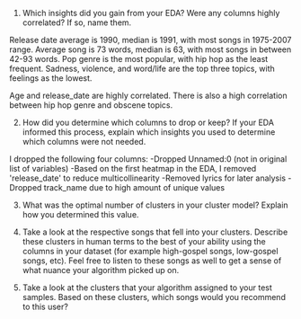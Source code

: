 1. Which insights did you gain from your EDA? Were any columns highly correlated? If so, name them.

Release date average is 1990, median is 1991, with most songs in 1975-2007 range. Average song is 73 words, median is 63, with most songs in between 42-93 words. Pop genre is the most popular, with hip hop as the least frequent. Sadness, violence, and word/life are the top three topics, with feelings as the lowest. 

Age and release_date are highly correlated. There is also a high correlation between hip hop genre and obscene topics.

2. How did you determine which columns to drop or keep? If your EDA informed this process, explain which insights you used to determine which columns were not needed. 

I dropped the following four columns:
-Dropped Unnamed:0 (not in original list of variables)
-Based on the first heatmap in the EDA, I removed 'release_date' to reduce multicollinearity
-Removed lyrics for later analysis
-Dropped track_name due to high amount of unique values

3. What was the optimal number of clusters in your cluster model? Explain how you determined this value.

4. Take a look at the respective songs that fell into your clusters. Describe these clusters in human terms to the best of your ability using the columns in your dataset (for example high-gospel songs, low-gospel songs, etc). Feel free to listen to these songs as well to get a sense of what nuance your algorithm picked up on.

5. Take a look at the clusters that your algorithm assigned to your test samples. Based on these clusters, which songs would you recommend to this user?